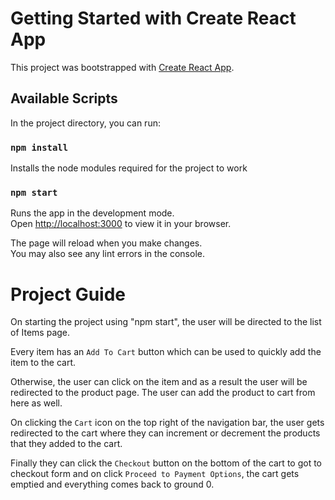 # Getting Started with Create React App

This project was bootstrapped with [Create React App](https://github.com/facebook/create-react-app).

## Available Scripts

In the project directory, you can run:

### `npm install`
Installs the node modules required for the project to work

### `npm start`

Runs the app in the development mode.\
Open [http://localhost:3000](http://localhost:3000) to view it in your browser.

The page will reload when you make changes.\
You may also see any lint errors in the console.

# Project Guide
On starting the project using "npm start", the user will be directed to the list of Items page.

Every item has an `Add To Cart` button which can be used to quickly add the item to the cart.

Otherwise, the user can click on the item and as a result the user will be redirected to the product page. The user can add the product to cart from here as well.

On clicking the `Cart` icon on the top right of the navigation bar, the user gets redirected to the cart where they can increment or decrement the products that they added to the cart.

Finally they can click the `Checkout` button on the bottom of the cart to got to checkout form and on click `Proceed to Payment Options`, the cart gets emptied and everything comes back to ground 0.

